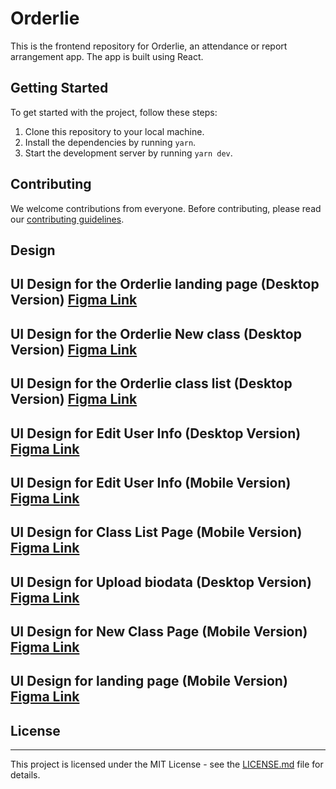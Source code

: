 # Orderlie

This is the frontend repository for Orderlie, an attendance or report arrangement app. The app is built using React.

## Getting Started

To get started with the project, follow these steps:

1. Clone this repository to your local machine.
2. Install the dependencies by running `yarn`.
3. Start the development server by running `yarn dev`.

## Contributing

We welcome contributions from everyone. Before contributing, please read our [contributing guidelines](https://github.com/gray-adeyi/orderlie/blob/main/CONTRIBUTING.md).

## Design

## UI Design for the Orderlie landing page (Desktop Version) [Figma Link](https://www.figma.com/file/BZfwIjXSx7DJUkjEO6Q2O0/Ordelie?type=design&node-id=137-23&mode=design&t=Uw14QQYPDUrTp9MP-4)

## UI Design for the Orderlie New class (Desktop Version) [Figma Link](https://www.figma.com/file/BZfwIjXSx7DJUkjEO6Q2O0/Ordelie?type=design&node-id=24-15&mode=design&t=Uw14QQYPDUrTp9MP-4)

## UI Design for the Orderlie class list (Desktop Version) [Figma Link](https://www.figma.com/file/BZfwIjXSx7DJUkjEO6Q2O0/Ordelie?type=design&node-id=50-19&mode=design&t=7VED44rQgBdBhACP-4)

## UI Design for Edit User Info (Desktop Version) [Figma Link](https://www.figma.com/file/BZfwIjXSx7DJUkjEO6Q2O0/Ordelie?type=design&node-id=39-20&mode=design&t=tq72eL8pIMNWrPk4-4)

## UI Design for Edit User Info (Mobile Version) [Figma Link](https://www.figma.com/file/BZfwIjXSx7DJUkjEO6Q2O0/Ordelie?type=design&node-id=163-160&mode=design&t=7VED44rQgBdBhACP-4)

## UI Design for Class List Page (Mobile Version) [Figma Link](https://www.figma.com/file/BZfwIjXSx7DJUkjEO6Q2O0/Ordelie?type=design&node-id=171-23&mode=design&t=6viTFj522UpmlSUX-4)

## UI Design for Upload biodata (Desktop Version) [Figma Link](https://www.figma.com/file/BZfwIjXSx7DJUkjEO6Q2O0/Ordelie?type=design&node-id=51-82&mode=design&t=7VED44rQgBdBhACP-4)

## UI Design for New Class Page (Mobile Version) [Figma Link](https://www.figma.com/file/BZfwIjXSx7DJUkjEO6Q2O0/Ordelie?type=design&node-id=163-202&mode=design&t=hcfykl2ziDsxBrPT-4)

## UI Design for landing page (Mobile Version) [Figma Link](https://www.figma.com/file/BZfwIjXSx7DJUkjEO6Q2O0/Ordelie?type=design&node-id=151-23&mode=design&t=tksM67seUg2hg6K0-4)
## License
****
This project is licensed under the MIT License - see the [LICENSE.md](LICENSE.md) file for details.

